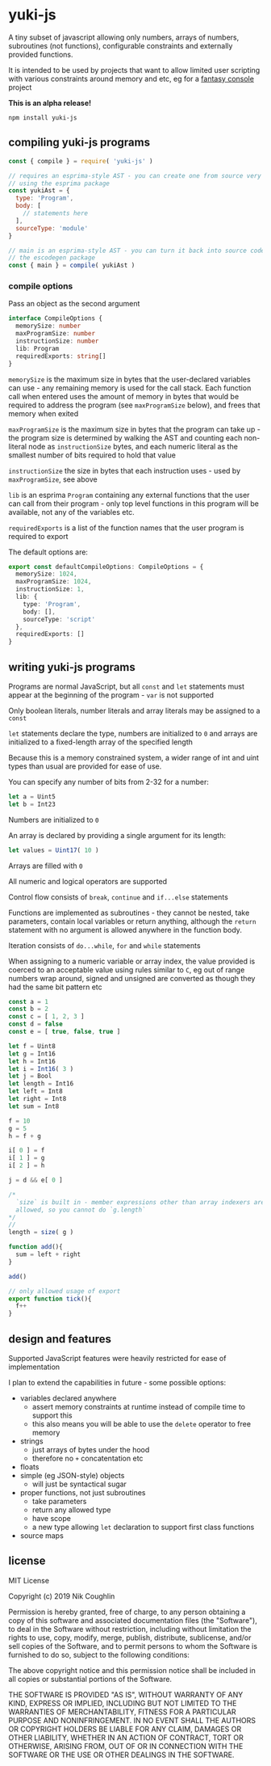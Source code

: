 # yuki-js

A tiny subset of javascript allowing only numbers, arrays of numbers,
subroutines (not functions), configurable constraints and externally provided
functions.

It is intended to be used by projects that want to allow limited user scripting
with various constraints around memory and etc, eg for a
[fantasy console](https://itch.io/blog/5733/your-field-guide-to-fantasy-consoles)
project

**This is an alpha release!**

`npm install yuki-js`

## compiling yuki-js programs

```js
const { compile } = require( 'yuki-js' )

// requires an esprima-style AST - you can create one from source very easily
// using the esprima package
const yukiAst = {
  type: 'Program',
  body: [
    // statements here
  ],
  sourceType: 'module'
}

// main is an esprima-style AST - you can turn it back into source code using
// the escodegen package
const { main } = compile( yukiAst )
```

### compile options

Pass an object as the second argument

```ts
interface CompileOptions {
  memorySize: number
  maxProgramSize: number
  instructionSize: number
  lib: Program
  requiredExports: string[]
}
```

`memorySize` is the maximum size in bytes that the user-declared variables
can use - any remaining memory is used for the call stack. Each function call
when entered uses the amount of memory in bytes that would be required to
address the program (see `maxProgramSize` below), and frees that memory when
exited

`maxProgramSize` is the maximum size in bytes that the program can take up -
the program size is determined by walking the AST and counting each non-literal
node as `instructionSize` bytes, and each numeric literal as the smallest number
of bits required to hold that value

`instructionSize` the size in bytes that each instruction uses - used by
`maxProgramSize`, see above

`lib` is an esprima `Program` containing any external functions that the user
can call from their program - only top level functions in this program will
be available, not any of the variables etc.

`requiredExports` is a list of the function names that the user program is
required to export

The default options are:
```ts
export const defaultCompileOptions: CompileOptions = {
  memorySize: 1024,
  maxProgramSize: 1024,
  instructionSize: 1,
  lib: {
    type: 'Program',
    body: [],
    sourceType: 'script'
  },
  requiredExports: []
}
```

## writing yuki-js programs

Programs are normal JavaScript, but all `const` and `let` statements must
appear at the beginning of the program - `var` is not supported

Only boolean literals, number literals and array literals may be assigned
to a `const`

`let` statements declare the type, numbers are initialized to `0` and arrays
are initialized to a fixed-length array of the specified length

Because this is a memory constrained system, a wider range of int and uint types
than usual are provided for ease of use.

You can specify any number of bits from 2-32 for a number:

```js
let a = Uint5
let b = Int23
```

Numbers are initialized to `0`

An array is declared by providing a single argument for its length:

```js
let values = Uint17( 10 )
```

Arrays are filled with `0`

All numeric and logical operators are supported

Control flow consists of `break`, `continue` and `if...else` statements

Functions are implemented as subroutines - they cannot be nested, take
parameters, contain local variables or return anything, although the `return`
statement with no argument is allowed anywhere in the function body.

Iteration consists of `do...while`, `for` and `while` statements

When assigning to a numeric variable or array index, the value provided is
coerced to an acceptable value using rules similar to `C`, eg out of range
numbers wrap around, signed and unsigned are converted as though they had the
same bit pattern etc

```js
const a = 1
const b = 2
const c = [ 1, 2, 3 ]
const d = false
const e = [ true, false, true ]

let f = Uint8
let g = Int16
let h = Int16
let i = Int16( 3 )
let j = Bool
let length = Int16
let left = Int8
let right = Int8
let sum = Int8

f = 10
g = 5
h = f + g

i[ 0 ] = f
i[ 1 ] = g
i[ 2 ] = h

j = d && e[ 0 ]

/*
  `size` is built in - member expressions other than array indexers are not
  allowed, so you cannot do `g.length`
*/
//
length = size( g )

function add(){
  sum = left + right
}

add()

// only allowed usage of export
export function tick(){
  f++
}
```

## design and features

Supported JavaScript features were heavily restricted for ease of implementation

I plan to extend the capabilities in future - some possible options:

- variables declared anywhere
  - assert memory constraints at runtime instead of compile time to support this
  - this also means you will be able to use the `delete` operator to free memory
- strings
  - just arrays of bytes under the hood
  - therefore no `+` concatentation etc
- floats
- simple (eg JSON-style) objects
  - will just be syntactical sugar
- proper functions, not just subroutines
  - take parameters
  - return any allowed type
  - have scope
  - a new type allowing `let` declaration to support first class functions
 - source maps

## license

MIT License

Copyright (c) 2019 Nik Coughlin

Permission is hereby granted, free of charge, to any person obtaining a copy
of this software and associated documentation files (the "Software"), to deal
in the Software without restriction, including without limitation the rights
to use, copy, modify, merge, publish, distribute, sublicense, and/or sell
copies of the Software, and to permit persons to whom the Software is
furnished to do so, subject to the following conditions:

The above copyright notice and this permission notice shall be included in all
copies or substantial portions of the Software.

THE SOFTWARE IS PROVIDED "AS IS", WITHOUT WARRANTY OF ANY KIND, EXPRESS OR
IMPLIED, INCLUDING BUT NOT LIMITED TO THE WARRANTIES OF MERCHANTABILITY,
FITNESS FOR A PARTICULAR PURPOSE AND NONINFRINGEMENT. IN NO EVENT SHALL THE
AUTHORS OR COPYRIGHT HOLDERS BE LIABLE FOR ANY CLAIM, DAMAGES OR OTHER
LIABILITY, WHETHER IN AN ACTION OF CONTRACT, TORT OR OTHERWISE, ARISING FROM,
OUT OF OR IN CONNECTION WITH THE SOFTWARE OR THE USE OR OTHER DEALINGS IN THE
SOFTWARE.
